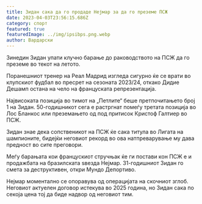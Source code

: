 ```yaml
---
title: Зидан сака да го продаде Нејмар за да го преземе ПСЖ
date: 2023-04-03T23:56:15.686Z
category: спорт
featured: true
featuredImage: ../img/ipsibps.png.webp
author: Вардарски
---
```


Зинедин Зидан упати клучно барање до раководството на ПСЖ да го преземе во текот на летото.

Поранешниот тренер на Реал Мадрид изгледа сигурно ќе се врати во клупскиот фудбал во пресрет на сезоната 2023/24, откако Дидие Дешамп остана на чело на француската репрезентација.

Највисоката позиција во тимот на „Петлите“ беше претпочитањето број 1 на Зидан. 50-годишникот сега е растргнат помеѓу третата позиција во Лос Бланкос или преземањето од под притисок Кристоф Галтиер во ПСЖ.

Зидан знае дека сопственикот на ПСЖ ќе сака титула во Лигата на шампионите, бидејќи неговиот рекорд во ова натпреварување му дава предност во сите преговори.

Меѓу барањата кои францускиот стручњак ќе ги постави кон ПСЖ е и продажбата на бразилската ѕвезда Нејмар. 31-годишниот Зидан го смета за деструктивен, откри Мундо Депортиво.

Нејмар моментално се опоравува од операцијата на скочниот зглоб. Неговиот актуелен договор истекува во 2025 година, но Зидан сака по секоја цена тој да биде надвор од неговиот тим.
